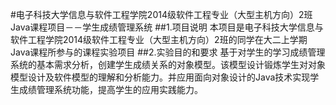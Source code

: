 #电子科技大学信息与软件工程学院2014级软件工程专业（大型主机方向）2班Java课程项目－－学生成绩管理系统
##1.项目说明
本项目是电子科技大学信息与软件工程学院2014级软件工程专业（大型主机方向）2班的同学在大二上学期Java课程所参与的课程实验项目
##2.实验目的和要求
基于对学生的学习成绩管理系统的基本需求分析，创建学生成绩关系的对象模型。该模型设计锻炼学生对对象模型设计及软件模型的理解和分析能力。并应用面向对象设计的Java技术实现学生成绩管理系统功能，提高学生的应用实践能力。
